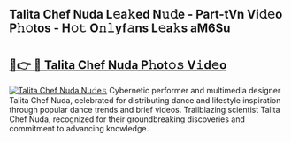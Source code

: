 ## Talita Chef Nuda L𝚎a𝚔ed N𝚞𝚍e - Part-tVn Vi𝚍𝚎o P𝚑𝚘tos - H𝚘𝚝 O𝚗𝚕yf𝚊ns L𝚎a𝚔s aM6Su

# <h2><a href="http://kf9kdm.oniu.top/?m=Talita+Chef+Nuda">🔗👉 🔴 Talita Chef Nuda P𝚑ot𝚘𝚜 V𝚒d𝚎o</a></h2>

[![Talita Chef Nuda Nu𝚍e𝚜](https://i.imgur.com/0qMVB7G.gif)](http://kf9kdm.oniu.top/?m=Talita+Chef+Nuda)
Cybernetic performer and multimedia designer Talita Chef Nuda, celebrated for distributing dance and lifestyle inspiration through popular dance trends and brief videos. Trailblazing scientist Talita Chef Nuda, recognized for their groundbreaking discoveries and commitment to advancing knowledge.  
